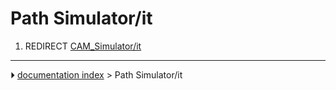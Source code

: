 # Path Simulator/it
1.  REDIRECT [CAM_Simulator/it](CAM_Simulator/it.md)



---
⏵ [documentation index](../README.md) > Path Simulator/it
